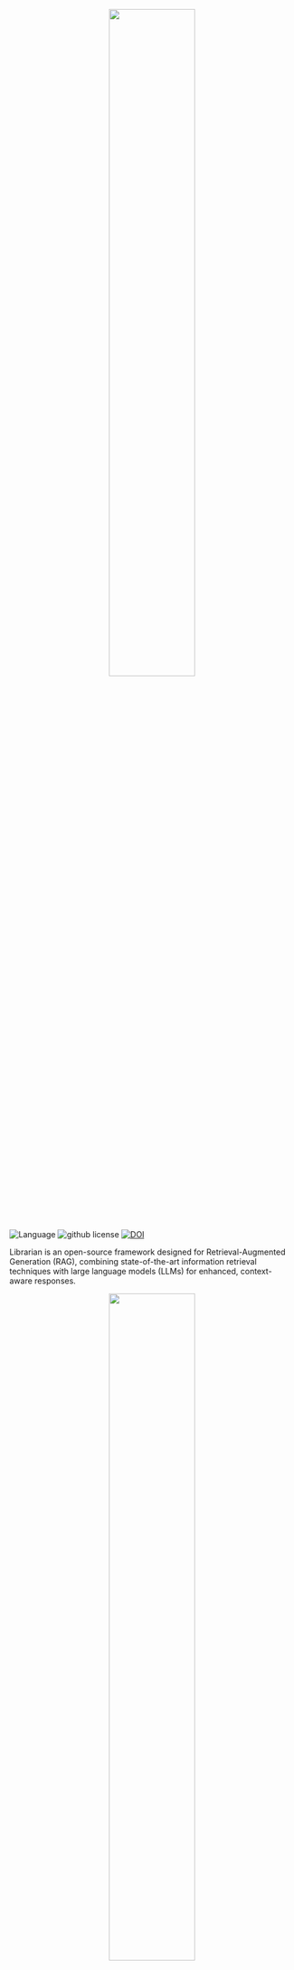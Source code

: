 <p align="center">
<img src="assets/librarian.png" width=55%>
</p>

![Language](https://img.shields.io/badge/language-python-brightgreen)
![github license](https://img.shields.io/github/license/ZhuochengZhang98/librarian)
[![DOI](https://zenodo.org/badge/900151663.svg)](https://doi.org/10.5281/zenodo.14306983)



Librarian is an open-source framework designed for Retrieval-Augmented Generation (RAG), combining state-of-the-art information retrieval techniques with large language models (LLMs) for enhanced, context-aware responses.

<p align="center">
<img src="assets/librarian-gui.gif" width=55%>
</p>

# :book: Table of Contents
- [:book: Table of Contents](#book-table-of-contents)
- [:sparkles: Key Features](#sparkles-key-features)
- [:rocket: Getting Started](#rocket-getting-started)
  - [Step 0. Installation](#step-0-installation)
    - [Install from pip](#install-from-pip)
    - [Install from source](#install-from-source)
  - [Step 1. Prepare the Retriever](#step-1-prepare-the-retriever)
    - [Download the Corpus](#download-the-corpus)
    - [Prepare the Index](#prepare-the-index)
  - [Step 2. Run your RAG Application](#step-2-run-your-rag-application)
    - [Run the Librarian Example RAG Application with GUI](#run-the-librarian-example-rag-application-with-gui)
    - [Run the Librarian Example Assistants for Knowledge Intensive Tasks](#run-the-librarian-example-assistants-for-knowledge-intensive-tasks)
    - [Build your own RAG Application](#build-your-own-rag-application)
- [:bar\_chart: Benchmarks](#bar_chart-benchmarks)
- [:label: License](#label-license)
- [:pen: Citation](#pen-citation)
- [:heart: Acknowledgements](#heart-acknowledgements)


# :sparkles: Key Features
- **Multiple Retriever Types**: Supports a wide range of retrievers, including sparse, dense, network-based, and multimodal retrievers.
- **Diverse Information Sources**: Allows integration of multiple data types, such as pure text, images, documents, web snapshots, and more.
- **Unified Configuration Management**: Leveraging OmegaConf and dataclasses, Librarian simplifies configuration and management across your entire project.
- **Out-of-the-Box Performance**: Comes with carefully optimized default configurations for retrievers, delivering solid performance without the need for extensive parameter tuning.
- **High Performance**: Built with persistent cache system and asynchronous methods to significantly improve speed and reduce latency in RAG workflows.
- **Research & Development Friendly**: Supports multiple development modes and includes a companion repository, [librarian_examples](https://github.com/ZhuochengZhang98/librarian_examples), to help you reproduce various RAG algorithms with ease.
- **Lightweight**: Designed with minimal overhead, Librarian is efficient and easy to integrate into your project.


# :rocket: Getting Started

## Step 0. Installation

### Install from pip
To install Librarian via pip:
```bash
pip install librarian-rag
```

### Install from source
Alternatively, to install from the source:
```bash
pip install pybind11

git clone https://github.com/ZhuochengZhang98/librarian.git
cd librarian
pip install ./
```
You can also install the Librarian in editable mode with the `-e` flag.


## Step 1. Prepare the Retriever

### Download the Corpus
Before starting you RAG application, you need to download the corpus. In this example, we will use the wikipedia corpus provided by [DPR](https://github.com/facebookresearch/DPR) as the corpus. You can download the corpus by running the following command:
```bash
# Download the corpus
wget https://dl.fbaipublicfiles.com/dpr/wikipedia_split/psgs_w100.tsv.gz
# Unzip the corpus
gzip -d psgs_w100.tsv.gz
```

### Prepare the Index
After downloading the corpus, you need to build the index for the retriever. If you want to employ the dense retriever, you can simply run the following command to build the index:
```bash
CORPUS_PATH=psgs_w100.tsv.gz
CORPUS_FIELDS='[title,text]'
DB_PATH=<path_to_database>

python -m librarian.prepare_index \
    corpus_path=$CORPUS_PATH \
    saving_fields=$CORPUS_FIELDS \
    retriever_type=dense \
    dense_config.database_path=$DB_PATH \
    dense_config.encode_fields='[text]' \
    dense_config.passage_encoder_config.encoder_type=hf \
    dense_config.passage_encoder_config.hf_config.model_path='facebook/contriever' \
    dense_config.passage_encoder_config.hf_config.device_id=[0,1,2,3] \
    dense_config.index_type=faiss \
    dense_config.faiss_config.batch_size=4096 \
    dense_config.faiss_config.log_interval=100000 \
    dense_config.batch_size=4096 \
    dense_config.log_interval=100000 \
    reinit=True
```

If you want to employ the sparse retriever, you can run the following command to build the index:
```bash
CORPUS_PATH=psgs_w100.tsv.gz
CORPUS_FIELDS='[title,text]'
DB_PATH=<path_to_database>

python -m librarian.prepare_index \
    corpus_path=$CORPUS_PATH \
    saving_fields=$CORPUS_FIELDS \
    retriever_type=bm25s \
    bm25s_config.database_path=$DB_PATH \
    bm25s_config.indexed_fields='[title,text]' \
    bm25s_config.method=lucene \
    bm25s_config.batch_size=512 \
    bm25s_config.log_interval=100000 \
    reinit=True
```

## Step 2. Run your RAG Application
When the index is ready, you can run your RAG application. Here is an example of how to run a RAG application.

### Run the Librarian Example RAG Application with GUI
```bash
python -m librarian.run_interactive \
    assistant_type=modular \
    modular_config.used_fields=[title,text] \
    modular_config.retriever_type=dense \
    modular_config.dense_config.top_k=5 \
    modular_config.dense_config.database_path=${DB_PATH} \
    modular_config.dense_config.query_encoder_config.encoder_type=hf \
    modular_config.dense_config.query_encoder_config.hf_config.model_path='facebook/contriever' \
    modular_config.dense_config.query_encoder_config.hf_config.device_id=[0] \
    modular_config.response_type=short \
    modular_config.generator_type=openai \
    modular_config.openai_config.model_name='gpt-4o-mini' \
    modular_config.openai_config.api_key=$OPENAI_KEY \
    modular_config.do_sample=False
```

### Run the Librarian Example Assistants for Knowledge Intensive Tasks
You can evaluate your RAG application on several knowledge intensive datasets with great ease. The following command let you evaluate the modular RAG assistant with dense retriever on the Natural Questions (NQ) dataset:
```bash
OUTPUT_PATH=<path_to_output>
DB_PATH=<path_to_database>
OPENAI_KEY=<your_openai_key>

python -m librarian.run_assistant \
    data_path=flash_rag/nq/test.jsonl \
    output_path=${OUTPUT_PATH} \
    assistant_type=modular \
    modular_config.used_fields=[title,text] \
    modular_config.retriever_type=dense \
    modular_config.dense_config.top_k=10 \
    modular_config.dense_config.database_path=${DB_PATH} \
    modular_config.dense_config.query_encoder_config.encoder_type=hf \
    modular_config.dense_config.query_encoder_config.hf_config.model_path='facebook/contriever' \
    modular_config.dense_config.query_encoder_config.hf_config.device_id=[0] \
    modular_config.response_type=short \
    modular_config.generator_type=openai \
    modular_config.openai_config.model_name='gpt-4o-mini' \
    modular_config.openai_config.api_key=$OPENAI_KEY \
    modular_config.do_sample=False \
    eval_config.metrics_type=[retrieval_success_rate,generation_f1,generation_em] \
    eval_config.retrieval_success_rate_config.context_preprocess.processor_type=[simplify_answer] \
    eval_config.retrieval_success_rate_config.eval_field=text \
    eval_config.response_preprocess.processor_type=[simplify_answer] \
    log_interval=10
```

Similarly, you can evaluate the modular RAG assistant with sparse retriever on the Natural Questions dataset:
```bash
OUTPUT_PATH=<path_to_output>
DB_PATH=<path_to_database>
OPENAI_KEY=<your_openai_key>

python -m librarian.run_assistant \
    data_path=flash_rag/nq/test.jsonl \
    output_path=${OUTPUT_PATH} \
    assistant_type=modular \
    modular_config.used_fields=[title,text] \
    modular_config.retriever_type=bm25s \
    modular_config.bm25s_config.top_k=10 \
    modular_config.bm25s_config.database_path=${DB_PATH} \
    modular_config.response_type=short \
    modular_config.generator_type=openai \
    modular_config.openai_config.model_name='gpt-4o-mini' \
    modular_config.openai_config.api_key=$OPENAI_KEY \
    modular_config.do_sample=False \
    eval_config.metrics_type=[retrieval_success_rate,generation_f1,generation_em] \
    eval_config.retrieval_success_rate_config.context_preprocess.processor_type=[simplify_answer] \
    eval_config.retrieval_success_rate_config.eval_field=text \
    eval_config.response_preprocess.processor_type=[simplify_answer] \
    log_interval=10
```

You can also evaluate your own assistant by adding the `user_module=<your_module_path>` argument to the command.

### Build your own RAG Application
To build your own RAG application, you can create a new Python file and import the necessary Librarian modules. Here is an example of how to build a RAG application:
```python
from librarian.retrievers import DenseRetriever, DenseRetrieverConfig
from librarian.models import OpenAIGenerator, OpenAIGeneratorConfig
from librarian.prompt import ChatPrompt, ChatTurn


def main():
    # Initialize the retriever
    retriever = DenseRetriever(
        DenseRetrieverConfig(
            database_path='path_to_database',
            encode_fields=['text'],
            top_k=1,
            passage_encoder_config=HfEncoderConfig(
                encoder_type='hf',
                hf_config=HfConfig(
                    model_path='facebook/contriever',
                    device_id=[0],
                )
            ),
        )
    )

    # Initialize the generator
    generator = OpenAIGenerator(
        OpenAIGeneratorConfig(
            model_name='gpt-4o-mini',
            api_key='your_openai_key',
            do_sample=False
        )
    )

    # Run your RAG application
    Prompt = ChatPrompt()
    while True:
        query = input('Please input your query: ')
        context = retriever.retrieve(query)[0]
        prompt_str = f"Question: {query}\nContext: {context.data["text"]}"
        prompt.update(ChatTurn(role="user", content=prompt_str))
        response = generator.chat(prompt)
        prompt.update(ChatTurn(role="assistant", content=response))
        print(response)
    return

if __name__ == "__main__":
    main()
```
We also provide several detailed examples of how to build a RAG application in the [librarian examples](https://github.com/ZhuochengZhang98/librarian_examples) repository.


# :bar_chart: Benchmarks
We have conducted extensive benchmarks using the Librarian framework. For more details, please refer to the [benchmarks](benchmarks.md) page.

# :label: License
This repository is licensed under the **MIT License**. See the [LICENSE](LICENSE) file for details.


# :pen: Citation
If you find this project helpful, please consider citing it:

```bibtex
@software{Librarian,
  author = {Zhang Zhuocheng},
  doi = {10.5281/zenodo.14306984},
  month = {12},
  title = {{Librarian}},
  url = {https://github.com/ZhuochengZhang98/librarian},
  version = {0.1.0},
  year = {2024}
}
```

# :heart: Acknowledgements
This project benefits from the following open-source projects:
- [Faiss](https://github.com/facebookresearch/faiss)
- [FlashRAG](https://github.com/RUC-NLPIR/FlashRAG)
- [LanceDB](https://github.com/lancedb/lancedb)
- [ANN Benchmarks](https://github.com/erikbern/ann-benchmarks)
